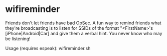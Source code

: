 # wifireminder
Friends don't let friends have bad OpSec.   A fun way to remind friends what they're broadcasting is to listen for SSIDs of the format "\<FirstName\>'s [iPhone|Android|Car] and give them a verbal hint.  You never know who may be listening!

Usage (requires espeak):  wifireminder.sh <interface>
